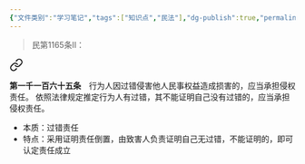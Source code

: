 ```yaml
---
{"文件类别":"学习笔记","tags":["知识点","民法"],"dg-publish":true,"permalink":"/学习笔记studyup/知识点cheese/过错推定责任/","dgPassFrontmatter":true,"created":"2024-09-16T22:32:48.271+08:00","updated":"2024-10-28T12:06:06.533+08:00"}
---
```


>民第1165条Ⅱ：
<div class="transclusion internal-embed is-loaded"><a class="markdown-embed-link" href="////#t1165" aria-label="Open link"><svg xmlns="http://www.w3.org/2000/svg" width="24" height="24" viewBox="0 0 24 24" fill="none" stroke="currentColor" stroke-width="2" stroke-linecap="round" stroke-linejoin="round" class="svg-icon lucide-link"><path d="M10 13a5 5 0 0 0 7.54.54l3-3a5 5 0 0 0-7.07-7.07l-1.72 1.71"></path><path d="M14 11a5 5 0 0 0-7.54-.54l-3 3a5 5 0 0 0 7.07 7.07l1.71-1.71"></path></svg></a><div class="markdown-embed">



**第一千一百六十五条**　行为人因过错侵害他人民事权益造成损害的，应当承担侵权责任。
依照法律规定推定行为人有过错，其不能证明自己没有过错的，应当承担侵权责任。 

</div></div>

- 本质：过错责任
- 特点：采用证明责任倒置，由致害人负责证明自己无过错，不能证明的，即可认定责任成立